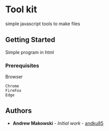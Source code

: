# Tool kit

simple javascript tools to make files

## Getting Started

Simple program in html

### Prerequisites

Browser

```
Chrome
FireFox
Edge
```

## Authors

* **Andrew Makowski** - *Initial work* - [andku85](https://github.com/andku85)


